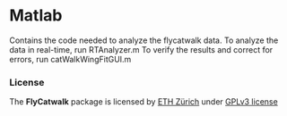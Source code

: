 Matlab
==========
Contains the code needed to analyze the flycatwalk data.
To analyze the data in real-time, run RTAnalyzer.m
To verify the results and correct for errors, run catWalkWingFitGUI.m

### License
The **FlyCatwalk** package is licensed by [ETH Zürich](http://www.ethz.ch) under [GPLv3 license](http://www.gnu.org/copyleft/gpl.html)
